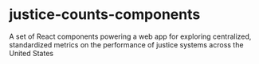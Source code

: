 # justice-counts-components
A set of React components powering a web app for exploring centralized, standardized metrics on the performance of justice systems across the United States
